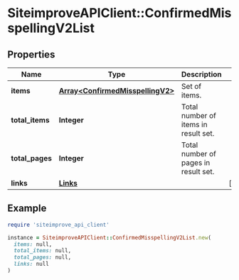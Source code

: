 # SiteimproveAPIClient::ConfirmedMisspellingV2List

## Properties

| Name | Type | Description | Notes |
| ---- | ---- | ----------- | ----- |
| **items** | [**Array&lt;ConfirmedMisspellingV2&gt;**](ConfirmedMisspellingV2.md) | Set of items. |  |
| **total_items** | **Integer** | Total number of items in result set. |  |
| **total_pages** | **Integer** | Total number of pages in result set. |  |
| **links** | [**Links**](Links.md) |  | [optional] |

## Example

```ruby
require 'siteimprove_api_client'

instance = SiteimproveAPIClient::ConfirmedMisspellingV2List.new(
  items: null,
  total_items: null,
  total_pages: null,
  links: null
)
```

